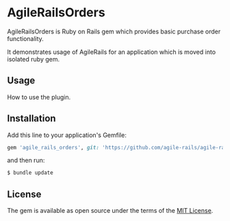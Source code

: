 # AgileRailsOrders
AgileRailsOrders is Ruby on Rails gem which provides basic purchase order functionality.

It demonstrates usage of AgileRails for an application which is moved into isolated ruby gem.



## Usage
How to use the plugin.

## Installation
Add this line to your application's Gemfile:

```ruby
gem 'agile_rails_orders', git: 'https://github.com/agile-rails/agile-rails-orders'
```

and then run:
```bash
$ bundle update
```
## License
The gem is available as open source under the terms of the [MIT License](https://opensource.org/licenses/MIT).
